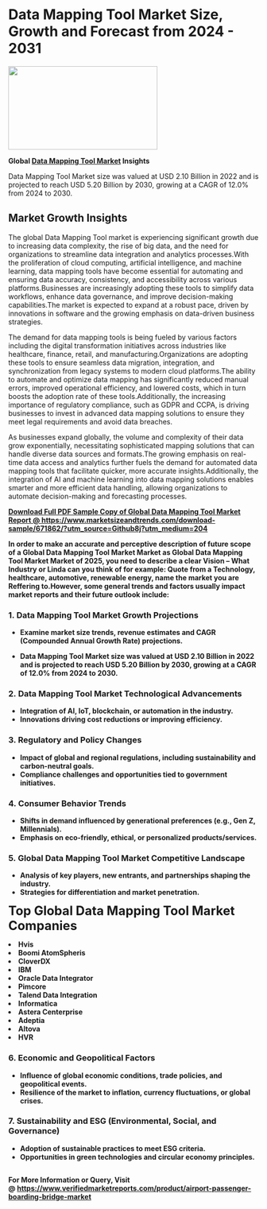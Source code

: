 <H1>Data Mapping Tool Market Size, Growth and Forecast from 2024 - 2031</H1><img class="aligncenter size-medium wp-image-584254" src="https://thirdeyenews.in/wp-content/uploads/2024/09/Global-Market-Research-300x168.jpeg" alt="" width="300" height="168" /><p><strong>Global&nbsp;<a href="https://www.marketsizeandtrends.com/download-sample/671862/?utm_source=Github8j?utm_medium=204">Data Mapping Tool Market</a> Insights</strong></p><p>Data Mapping Tool Market size was valued at USD 2.10 Billion in 2022 and is projected to reach USD 5.20 Billion by 2030, growing at a CAGR of 12.0% from 2024 to 2030.</p><p><h2>Market Growth Insights</h2> <p>The global Data Mapping Tool market is experiencing significant growth due to increasing data complexity, the rise of big data, and the need for organizations to streamline data integration and analytics processes.With the proliferation of cloud computing, artificial intelligence, and machine learning, data mapping tools have become essential for automating and ensuring data accuracy, consistency, and accessibility across various platforms.Businesses are increasingly adopting these tools to simplify data workflows, enhance data governance, and improve decision-making capabilities.The market is expected to expand at a robust pace, driven by innovations in software and the growing emphasis on data-driven business strategies.</p> <p><strong><a href="#"></a></strong></p> <p>The demand for data mapping tools is being fueled by various factors including the digital transformation initiatives across industries like healthcare, finance, retail, and manufacturing.Organizations are adopting these tools to ensure seamless data migration, integration, and synchronization from legacy systems to modern cloud platforms.The ability to automate and optimize data mapping has significantly reduced manual errors, improved operational efficiency, and lowered costs, which in turn boosts the adoption rate of these tools.Additionally, the increasing importance of regulatory compliance, such as GDPR and CCPA, is driving businesses to invest in advanced data mapping solutions to ensure they meet legal requirements and avoid data breaches.</p> <p>As businesses expand globally, the volume and complexity of their data grow exponentially, necessitating sophisticated mapping solutions that can handle diverse data sources and formats.The growing emphasis on real-time data access and analytics further fuels the demand for automated data mapping tools that facilitate quicker, more accurate insights.Additionally, the integration of AI and machine learning into data mapping solutions enables smarter and more efficient data handling, allowing organizations to automate decision-making and forecasting processes.</p> <p><strong><a href="#"></p><p><span class=""><strong>Download Full PDF Sample Copy of Global Data Mapping Tool Market Report</strong> @ <a href="https://www.marketsizeandtrends.com/download-sample/671862/?utm_source=Github8j?utm_medium=204" target="_blank">https://www.marketsizeandtrends.com/download-sample/671862/?utm_source=Github8j?utm_medium=204</a></span></p><p>In order to make an accurate and perceptive description of future scope of a Global&nbsp;Data Mapping Tool Market Market as Global&nbsp;Data Mapping Tool Market Market of 2025, you need to describe a clear Vision &ndash; What Industry or Linda can you think of for example: Quote from a Technology, healthcare, automotive, renewable energy, name the market you are Reffering to.However, some general trends and factors usually impact market reports and their future outlook include:</p><h3>1.&nbsp;<strong>Data Mapping Tool Market Growth Projections</strong></h3><ul><li>Examine market size trends, revenue estimates and CAGR (Compounded Annual Growth Rate) projections.</li><li><p>Data Mapping Tool Market size was valued at USD 2.10 Billion in 2022 and is projected to reach USD 5.20 Billion by 2030, growing at a CAGR of 12.0% from 2024 to 2030.</p></li></ul><h3>2.&nbsp;<strong>Data Mapping Tool Market Technological Advancements</strong></h3><ul><li>Integration of AI, IoT, blockchain, or automation in the industry.</li><li>Innovations driving cost reductions or improving efficiency.</li></ul><h3>3.&nbsp;<strong>Regulatory and Policy Changes</strong></h3><ul><li>Impact of global and regional regulations, including sustainability and carbon-neutral goals.</li><li>Compliance challenges and opportunities tied to government initiatives.</li></ul><h3>4.&nbsp;<strong>Consumer Behavior Trends</strong></h3><ul><li>Shifts in demand influenced by generational preferences (e.g., Gen Z, Millennials).</li><li>Emphasis on eco-friendly, ethical, or personalized products/services.</li></ul><h3>5.&nbsp;<strong>Global Data Mapping Tool Market Competitive Landscape</strong></h3><ul><li>Analysis of key players, new entrants, and partnerships shaping the industry.</li><li>Strategies for differentiation and market penetration.</li></ul><p data-pm-slice="1 1 []"><span style="color: inherit; font-family: inherit; font-size: 25px;">Top Global Data Mapping Tool Market Companies</span></p><div class="" data-test-id=""><p><li>Hvis</li><li> Boomi AtomSpheris</li><li> CloverDX</li><li> IBM</li><li> Oracle Data Integrator</li><li> Pimcore</li><li> Talend Data Integration</li><li> Informatica</li><li> Astera Centerprise</li><li> Adeptia</li><li> Altova</li><li> HVR</li></p></div><h3>6.&nbsp;<strong>Economic and Geopolitical Factors</strong></h3><ul><li>Influence of global economic conditions, trade policies, and geopolitical events.</li><li>Resilience of the market to inflation, currency fluctuations, or global crises.</li></ul><h3>7.&nbsp;<strong>Sustainability and ESG (Environmental, Social, and Governance)</strong></h3><ul><li>Adoption of sustainable practices to meet ESG criteria.</li><li>Opportunities in green technologies and circular economy principles.</li></ul><h2><strong style="font-size: 14px;">For More Information or Query, Visit @&nbsp;</strong><a style="background-color: #ffffff; font-size: 14px;" href="https://www.marketsizeandtrends.com/report/data-mapping-tool-market/" target="_blank">https://www.verifiedmarketreports.com/product/airport-passenger-boarding-bridge-market</a></h2>